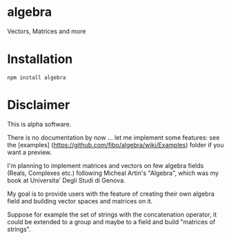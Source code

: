 algebra
=======

Vectors, Matrices and more

# Installation

    npm install algebra

# Disclaimer
This is alpha software.

There is no documentation by now ... let me implement some features: see
the [examples] (https://github.com/fibo/algebra/wiki/Examples) folder if you want a preview.

I'm planning to implement matrices and vectors on few algebra fields
(Reals, Complexes etc.) following Micheal Artin's "Algebra",
which was my book at Universita' Degli Studi di Genova.

My goal is to provide users with the feature of creating their own algebra field and building vector spaces and matrices on it.

Suppose for example the set of strings with the concatenation operator,
it could be extended to a group and maybe to a field and build "matrices of strings".

